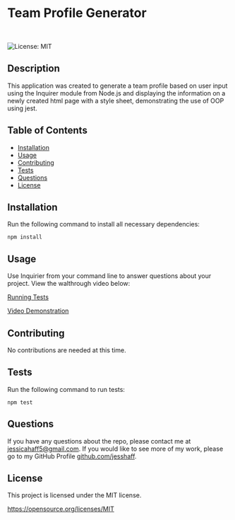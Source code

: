 # Team Profile Generator
<br>

![License: MIT](https://img.shields.io/badge/License-MIT-yellow.svg)

## Description
This application was created to generate a team profile based on user input using the Inquirer module from Node.js and displaying the information on a newly created html page with a style sheet, demonstrating the use of OOP using jest.

## Table of Contents
* [Installation](#Installation)
* [Usage](#Usage)
* [Contributing](#Contributing)
* [Tests](#Test)
* [Questions](#Questions)    
* [License](#License)

## Installation
Run the following command to install all necessary dependencies:
```
npm install
```

## Usage
Use Inquirier from your command line to answer questions about your project. View the walthrough video below:
<br>

[Running Tests](assets/videos/team-profile-generator-test-walkthrough.webm)
<br>

[Video Demonstration](assets/videos/team-profile-generator-app-walkthrough.webm)

## Contributing
No contributions are needed at this time.

## Tests
Run the following command to run tests:
```
npm test
```

## Questions
If you have any questions about the repo, please contact me at jessicahaff5@gmail.com. If you would like to see more of my work, please go to my GitHub Profile [github.com/jesshaff](https://github.com/jesshaff).

## License
This project is licensed under the MIT license.

https://opensource.org/licenses/MIT
